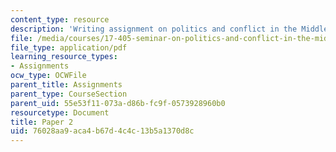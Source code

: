 ```yaml
---
content_type: resource
description: 'Writing assignment on politics and conflict in the Middle East. '
file: /media/courses/17-405-seminar-on-politics-and-conflict-in-the-middle-east-fall-2003/76028aa9aca4b67d4c4c13b5a1370d8c_paper2topics.pdf
file_type: application/pdf
learning_resource_types:
- Assignments
ocw_type: OCWFile
parent_title: Assignments
parent_type: CourseSection
parent_uid: 55e53f11-073a-d86b-fc9f-0573928960b0
resourcetype: Document
title: Paper 2
uid: 76028aa9-aca4-b67d-4c4c-13b5a1370d8c
---
```

